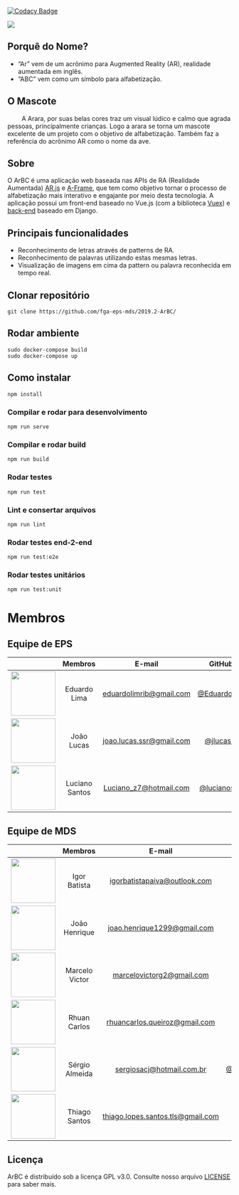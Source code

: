 [![Codacy Badge](https://api.codacy.com/project/badge/Grade/9597bd729fa34472aa1a10de74557942)](https://www.codacy.com/manual/lucianosz7/2019.2-ArBC?utm_source=github.com&amp;utm_medium=referral&amp;utm_content=fga-eps-mds/2019.2-ArBC&amp;utm_campaign=Badge_Grade)

![](https://jlucassr.github.io/ArBC-Pages/imagens/logo.jpg)

## Porquê do Nome?
- “Ar” vem de um acrônimo para Augmented Reality (AR), realidade aumentada em inglês.
- “ABC” vem como um símbolo para alfabetização.

## O Mascote
   A Arara, por suas belas cores traz um visual lúdico e calmo que agrada pessoas, principalmente crianças. Logo a arara se torna um mascote excelente de um projeto com o objetivo de alfabetização. Também faz a referência do acrônimo AR como o nome da ave.
   
## Sobre
 O ArBC é uma aplicação web baseada nas APIs de RA (Realidade Aumentada) [AR.js](https://github.com/jeromeetienne/AR.js/) e [A-Frame](https://aframe.io/), que tem como objetivo tornar o processo de alfabetização mais interativo e engajante por meio desta tecnologia.
 A aplicação possui um front-end baseado no Vue.js (com a biblioteca [Vuex](https://vuex.vuejs.org/)) e [back-end](https://github.com/fga-eps-mds/2019.2-ArBC-API/) baseado em Django.

## Principais funcionalidades

-  Reconhecimento de letras através de patterns de RA.
-  Reconhecimento de palavras utilizando estas mesmas letras.
-  Visualização de imagens em cima da pattern ou palavra       reconhecida em tempo real.

## Clonar repositório 

```
git clone https://github.com/fga-eps-mds/2019.2-ArBC/
```

## Rodar ambiente 

```
sudo docker-compose build
sudo docker-compose up
``` 

## Como instalar

```
npm install
```

### Compilar e rodar para desenvolvimento

```
npm run serve
```

### Compilar e rodar build

```
npm run build
```

### Rodar testes

```
npm run test
```

### Lint e consertar arquivos

```
npm run lint
```

### Rodar testes end-2-end

```
npm run test:e2e
```

### Rodar testes unitários

```
npm run test:unit
```

# Membros

## Equipe de EPS
||**Membros**|**E-mail**|**GitHub**|
|:-:|:-:|:-:|:-:|
|<img src=" https://i.ibb.co/4gqXmYg/eduardolima.png" width="100" height="100"/>|Eduardo Lima|eduardolimrib@gmail.com|[@Eduardolimr](https://github.com/Eduardolimr)|
|<img src=" https://i.ibb.co/xGd3zdH/joaolucas.png" width="100" height="100"/>|João Lucas|joao.lucas.ssr@gmail.com|[@jlucassr](https://github.com/jlucassr)|
|<img src=" https://i.ibb.co/NxTMn7m/lucianosantos.png" width="100" height="100"/>|Luciano Santos|Luciano_z7@hotmail.com|[@lucianosz7](https://github.com/lucianosz7)|


## Equipe de MDS

||**Membros**|**E-mail**|**GitHub**|
|:-:|:-:|:-:|:-:|
|<img src=" https://i.ibb.co/s9Vr8qc/igor.png" width="100" height="100"/>|Igor Batista|igorbatistapaiva@outlook.com|[@igor-paiva](https://github.com/igor-paiva)|
|<img src=" https://i.ibb.co/Wft4bC6/joaohenrique.png" width="100" height="100"/>|João Henrique|joao.henrique1299@gmail.com|[@JoaoHenrique12](https://github.com/JoaoHenrique12)|
|<img src=" https://i.ibb.co/0X55hLW/marcelo.png" width="100" height="100"/>|Marcelo Victor|marcelovictorg2@gmail.com|[@marcelog5](https://github.com/marcelog5)|
|<img src=" https://i.ibb.co/mhCz5gb/rhuan.png" width="100" height="100"/>|Rhuan Carlos|rhuancarlos.queiroz@gmail.com|[@Rhuancpq](https://github.com/Rhuancpq)|
|<img src=" https://i.ibb.co/2P6p1Vx/sergio.png" width="100" height="100"/>|Sérgio Almeida|sergiosacj@hotmail.com.br|[@SergioAlmeidaCiprianoJr](https://github.com/SergioAlmeidaCiprianoJr)|
|<img src=" https://i.ibb.co/741s3JW/thiago.png" width="100" height="100"/>|Thiago Santos|thiago.lopes.santos.tls@gmail.com|[@thiagolopess](https://github.com/thiagolopess)|


## Licença
ArBC é distribuído sob a licença GPL v3.0. Consulte nosso arquivo [LICENSE](https://github.com/fga-eps-mds/2019.2-ArBC/blob/da5b0706c50af1bbc65694b5e0bf8d5d97d0e03b/LICENSE) para saber mais.
